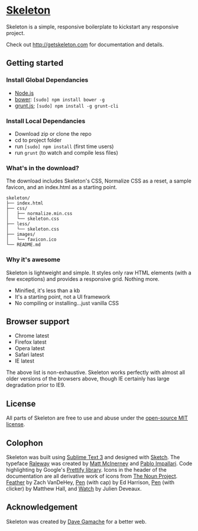 # [Skeleton](http://getskeleton.com)
Skeleton is a simple, responsive boilerplate to kickstart any responsive project.

Check out <http://getskeleton.com> for documentation and details.

## Getting started

### Install Global Dependancies
  * [Node.js](http://nodejs.org)
  * [bower](http://bower.io): `[sudo] npm install bower -g`
  * [grunt.js](http://grunt.js); `[sudo] npm install -g grunt-cli`

### Install Local Dependancies
  * Download zip or clone the repo
  * cd to project folder
  * run `[sudo] npm install` (first time users)
  * run `grunt` (to watch and compile less files)

### What's in the download?

The download includes Skeleton's CSS, Normalize CSS as a reset, a sample favicon, and an index.html as a starting point.

```
skeleton/
├── index.html
├── css/
│   ├── normalize.min.css
│   └── skeleton.css
├── less/
│   └── skeleton.css
├── images/
│   └── favicon.ico
└── README.md

```

### Why it's awesome

Skeleton is lightweight and simple. It styles only raw HTML elements (with a few exceptions) and provides a responsive grid. Nothing more. 
- Minified, it's less than a kb
- It's a starting point, not a UI framework 
- No compiling or installing...just vanilla CSS


## Browser support

- Chrome latest
- Firefox latest
- Opera latest
- Safari latest
- IE latest

The above list is non-exhaustive. Skeleton works perfectly with almost all older versions of the browsers above, though IE certainly has large degradation prior to IE9.


## License

All parts of Skeleton are free to use and abuse under the [open-source MIT license](http://opensource.org/licenses/mit-license.php).


## Colophon

Skeleton was built using [Sublime Text 3](http://www.sublimetext.com/3) and designed with [Sketch](http://bohemiancoding.com/sketch). The typeface [Raleway](http://www.google.com/fonts/specimen/Raleway) was created by [Matt McInerney](http://matt.cc/) and [Pablo Impallari](http://www.impallari.com/). Code highlighting by Google's [Prettify library](https://code.google.com/p/google-code-prettify/). Icons in the header of the documentation are all derivative work of icons from [The Noun Project](thenounproject.com). [Feather](http://thenounproject.com/term/feather/22073) by Zach VanDeHey, [Pen](http://thenounproject.com/term/pen/21163) (with cap) by Ed Harrison, [Pen](http://thenounproject.com/term/pen/32847) (with clicker) by Matthew Hall, and [Watch](http://thenounproject.com/term/watch/48015) by Julien Deveaux.


## Acknowledgement

Skeleton was created by [Dave Gamache](https://twitter.com/dhg) for a better web.